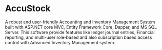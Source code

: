 # AccuStock
A robust and user-friendly Accounting and Inventory Management System built with ASP.NET core MVC, Entity Framework Core, Dapper, and MS SQL Server. This software provide features like ledger journal entries, Financial reporting, and multi-user role-based and also subscription based access control with Advanced Inventory Management system.
